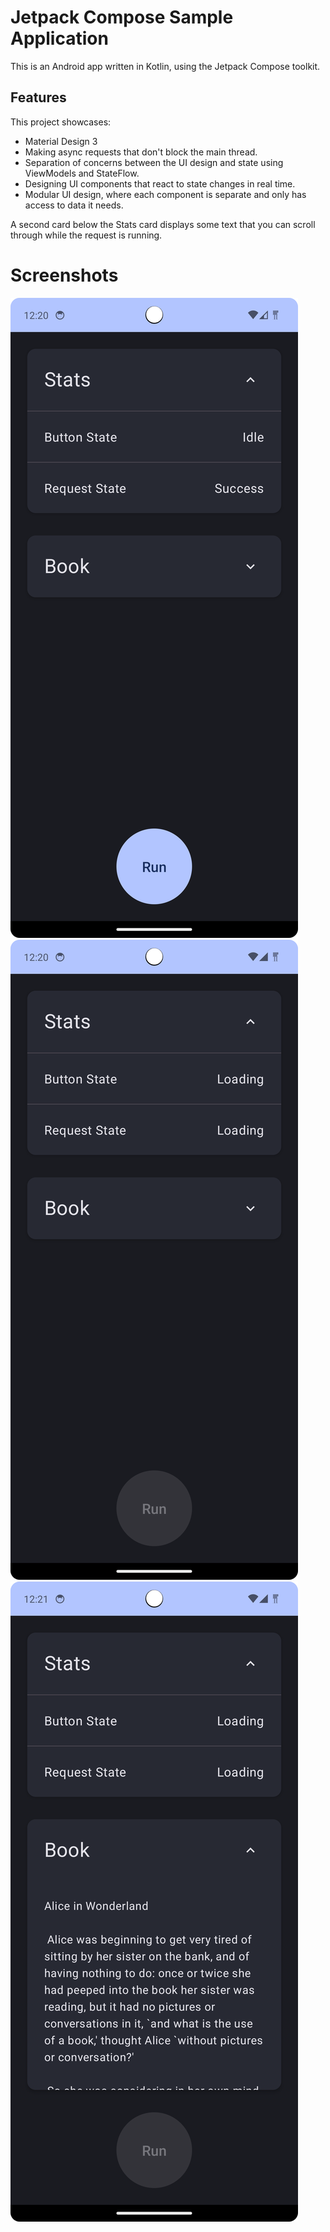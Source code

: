 # Jetpack Compose Sample Application

This is an Android app written in Kotlin, using the Jetpack Compose toolkit.

## Features
This project showcases:

- Material Design 3
- Making async requests that don't block the main thread.
- Separation of concerns between the UI design and state using ViewModels and StateFlow.
- Designing UI components that react to state changes in real time.
- Modular UI design, where each component is separate and only has access to data it needs.

A second card below the Stats card displays some text that you can scroll through while the request is running.

# Screenshots

![img_3.png](images%2Fimg_3.png)
![img_4.png](images%2Fimg_4.png)
![img_5.png](images%2Fimg_5.png)
